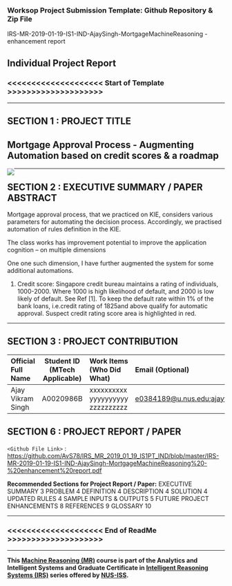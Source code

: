 ### Worksop Project Submission Template: Github Repository & Zip File

IRS-MR-2019-01-19-IS1-IND-AjaySingh-MortgageMachineReasoning - enhancement report

Individual Project Report
---

### <<<<<<<<<<<<<<<<<<<< Start of Template >>>>>>>>>>>>>>>>>>>>

---

## SECTION 1 : PROJECT TITLE
## Mortgage Approval Process - Augmenting Automation based on credit scores & a roadmap


<img src="SystemCode/clips/static/hdb-bto.png"
     style="float: left; margin-right: 0px;" />

---
## SECTION 2 : EXECUTIVE SUMMARY / PAPER ABSTRACT
Mortgage approval process, that we practiced on KIE, considers various parameters for automating the decision process. Accordingly, we practised automation of rules definition in the KIE.

The class works has improvement potential to improve the application cognition – on multiple dimensions


One one such dimension, I have further augmented the system for some additional automations.

1)	Credit score: Singapore credit bureau maintains a rating of individuals, 1000-2000. Where 1000 is high likelihood of default, and 2000 is low likely of default. See Ref [1]. To keep the default rate within 1% of the bank loans, i.e.credit rating of 1825and above qualify for automatic approval. Suspect credit rating score area is highlighted in red.

---
## SECTION 3 :  PROJECT CONTRIBUTION

| Official Full Name  | Student ID (MTech Applicable)  | Work Items (Who Did What) | Email (Optional) |
| :------------ |:---------------:| :-----| :-----|
| Ajay Vikram Singh | A0020986B | xxxxxxxxxx yyyyyyyyyy zzzzzzzzzz| e0384189@u.nus.edu;ajayvsingh@gmail.com |



## SECTION 6 : PROJECT REPORT / PAPER

`<Github File Link>` : https://github.com/AvS78/IRS_MR_2019_01_19_IS1PT_IND/blob/master/IRS-MR-2019-01-19-IS1-IND-AjaySingh-MortgageMachineReasoning%20-%20enhancement%20report.pdf

**Recommended Sections for Project Report / Paper:**
EXECUTIVE SUMMARY	3
PROBLEM	4
DEFINITION	4
DESCRIPTION	4
SOLUTION	4
UPDATED RULES	4
SAMPLE INPUTS & OUTPUTS	5
FUTURE PROJECT ENHANCEMENTS	8
REFERENCES	9
GLOSSARY	10




---

### <<<<<<<<<<<<<<<<<<<< End of ReadMe >>>>>>>>>>>>>>>>>>>>

---

**This [Machine Reasoning (MR)](https://www.iss.nus.edu.sg/executive-education/course/detail/machine-reasoning "Machine Reasoning") course is part of the Analytics and Intelligent Systems and Graduate Certificate in [Intelligent Reasoning Systems (IRS)](https://www.iss.nus.edu.sg/stackable-certificate-programmes/intelligent-systems "Intelligent Reasoning Systems") series offered by [NUS-ISS](https://www.iss.nus.edu.sg "Institute of Systems Science, National University of Singapore").**

